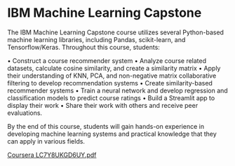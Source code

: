 # IBM Machine Learning Capstone

The IBM Machine Learning Capstone course utilizes several Python-based machine learning libraries, including Pandas, scikit-learn, and Tensorflow/Keras. Throughout this course, students:

• Construct a course recommender system • Analyze course related datasets, calculate cosine similarity, and create a similarity matrix • Apply their understanding of KNN, PCA, and non-negative matrix collaborative filtering to develop recommendation systems • Create similarity-based recommender systems • Train a neural network and develop regression and classification models to predict course ratings • Build a Streamlit app to display their work • Share their work with others and receive peer evaluations.

By the end of this course, students will gain hands-on experience in developing machine learning systems and practical knowledge that they can apply in various fields.


[Coursera LC7Y8UKGD6UY.pdf](https://github.com/ghaskari/Machine-Learning-Capstone/files/11085578/Coursera.LC7Y8UKGD6UY.pdf)
